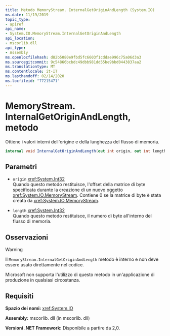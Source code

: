 ```yaml
---
title: Metodo MemoryStream. InternalGetOriginAndLength (System.IO)
ms.date: 11/19/2019
topic_type:
- apiref
api_name:
- System.IO.MemoryStream.InternalGetOriginAndLength
api_location:
- mscorlib.dll
api_type:
- Assembly
ms.openlocfilehash: d82b5080e9fbd5fc6603f1cddae996c75a06d3a3
ms.sourcegitcommit: 9c54866bcbdc49dbb981dd55be9bbd0443837aa2
ms.translationtype: MT
ms.contentlocale: it-IT
ms.lasthandoff: 02/14/2020
ms.locfileid: "77215471"
---
```

# <a name="memorystreaminternalgetoriginandlength-method"></a>MemoryStream. InternalGetOriginAndLength, metodo

Ottiene i valori interni dell'origine e della lunghezza del flusso di memoria.

```csharp
internal void InternalGetOriginAndLength(out int origin, out int length)
```

## <a name="parameters"></a>Parametri

- `origin` <xref:System.Int32>\
  Quando questo metodo restituisce, l'offset della matrice di byte specificata durante la creazione di un nuovo oggetto <xref:System.IO.MemoryStream>. Contiene 0 se la matrice di byte è stata creata da <xref:System.IO.MemoryStream>.

- `length` <xref:System.Int32>\
  Quando questo metodo restituisce, il numero di byte all'interno del flusso di memoria.

## <a name="remarks"></a>Osservazioni

> [!WARNING]
> Il `MemoryStream.InternalGetOriginAndLength` metodo è interno e non deve essere usato direttamente nel codice.
>
> Microsoft non supporta l'utilizzo di questo metodo in un'applicazione di produzione in qualsiasi circostanza.

## <a name="requirements"></a>Requisiti

**Spazio dei nomi:** <xref:System.IO>

**Assembly:** mscorlib. dll (in mscorlib. dll)

**Versioni .NET Framework:** Disponibile a partire da 2,0.
